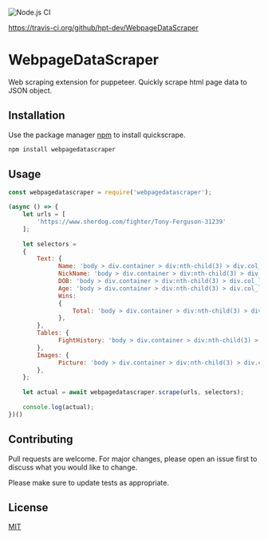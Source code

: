 ![Node.js CI](https://travis-ci.org/hpt-dev/WebpageDataScraper.svg?branch=master)

https://travis-ci.org/github/hpt-dev/WebpageDataScraper

# WebpageDataScraper
Web scraping extension for puppeteer. Quickly scrape html page data to JSON object.

## Installation
Use the package manager [npm](https://www.npmjs.com/) to install quickscrape.

```bash
npm install webpagedatascraper
```

## Usage
```javascript
const webpagedatascraper = require('webpagedatascraper');

(async () => {
    let urls = [
        'https://www.sherdog.com/fighter/Tony-Ferguson-31239'
    ];
    
    let selectors =
    {
        Text: {
              Name: 'body > div.container > div:nth-child(3) > div.col_left > section:nth-child(3) > div > h1 > span.fn',
              NickName: 'body > div.container > div:nth-child(3) > div.col_left > section:nth-child(3) > div > h1 > span.nickname > em',
              DOB: 'body > div.container > div:nth-child(3) > div.col_left > section:nth-child(3) > div > div.content > div:nth-child(1) > div > div.bio > div.birth_info > span.item.birthday > span',
              Age: 'body > div.container > div:nth-child(3) > div.col_left > section:nth-child(3) > div > div.content > div:nth-child(1) > div > div.bio > div.birth_info > span.item.birthday > strong',
              Wins:
              {
                  Total: 'body > div.container > div:nth-child(3) > div.col_left > section:nth-child(3) > div > div.content > div:nth-child(1) > div > div.record > div > div > div:nth-child(1) > span.card > span.counter'
              },
        },
        Tables: {
              FightHistory: 'body > div.container > div:nth-child(3) > div.col_left > section:nth-child(5) > div > div.content.table > table tr',
        },
        Images: {
              Picture: 'body > div.container > div:nth-child(3) > div.col_left > section:nth-child(3) > div > div.content > div:nth-child(1) > img'
        },
    };
  
    let actual = await webpagedatascraper.scrape(urls, selectors);
    
    console.log(actual);
})()
```

## Contributing
Pull requests are welcome. For major changes, please open an issue first to discuss what you would like to change.

Please make sure to update tests as appropriate.

## License
[MIT](https://choosealicense.com/licenses/mit/)
